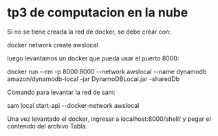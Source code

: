 # tp3 de computacion en la nube

Si no se tiene creada la red de docker, se debe crear con:

docker network create awslocal

luego levantamos un docker que pueda usar el puerto 8000:

docker run --rm -p 8000:8000 --network awslocal --name dynamodb amazon/dynamodb-local -jar DynamoDBLocal.jar -sharedDb

Comando para levantar la red de sam:

sam local start-api --docker-network awslocal 

Una vez levantado el docker, ingresar a localhost:8000/shell/ y pegar el contenido del archivo Tabla.
